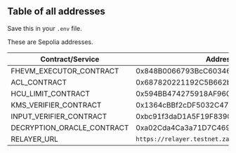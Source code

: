 ## Table of all addresses

Save this in your `.env` file.

These are Sepolia addresses.

| Contract/Service           | Address/Value                                  |
| -------------------------- | ---------------------------------------------- |
| FHEVM_EXECUTOR_CONTRACT    | 0x848B0066793BcC60346Da1F49049357399B8D595     |
| ACL_CONTRACT               | 0x687820221192C5B662b25367F70076A37bc79b6c     |
| HCU_LIMIT_CONTRACT         | 0x594BB474275918AF9609814E68C61B1587c5F838     |
| KMS_VERIFIER_CONTRACT      | 0x1364cBBf2cDF5032C47d8226a6f6FBD2AFCDacAC     |
| INPUT_VERIFIER_CONTRACT    | 0xbc91f3daD1A5F19F8390c400196e58073B6a0BC4     |
| DECRYPTION_ORACLE_CONTRACT | 0xa02Cda4Ca3a71D7C46997716F4283aa851C28812     |
| RELAYER_URL                | `https://relayer.testnet.zama.cloud/v1/keyurl` |
